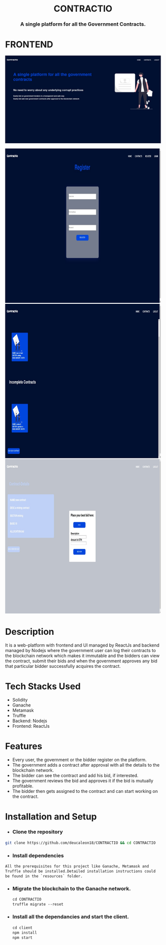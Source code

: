 <h1 align="center">
  <br>
CONTRACTIO
  <br>
</h1>

<h3 align="center">A single platform for  all the Government Contracts.</h3>

# FRONTEND
<img alt="ui" src="client/public/assets/ui5.jpeg">
<p>                               
 <img alt="ui2" src="client/public/assets/ui4.jpeg" height="500">
  <img alt="ui2" src="client/public/assets/ui3.jpeg" height="500">
   <img alt="ui2" src="client/public/assets/ui.jpeg" height="500"></p>

# Description
It is a web-platform with frontend and UI managed by ReactJs and backend managed by Nodejs where the government user can log their contracts to the blockchain network which makes it immutable and the bidders can view the contract, submit their bids and when the government approves any bid that particular bidder successfully acquires the contract.

# Tech Stacks Used
 * Solidity
 * Ganache
 * Metamask
 * Truffle
 * Backend: Nodejs
 * Frontend: ReactJs

# Features
* Every user, the government or the bidder register on the platform.
* The government adds a contract after approval with all the details to the blockchain network.
* The bidder can see the contract and add his bid, if interested.
* The government reviews the bid and approves it if the bid is mutually profitable.
* The bidder then gets assigned to the contract and can start working on the contract.

# Installation and Setup 

* ### Clone the repository 
```Bash
git clone https://github.com/deucaleon18/CONTRACTIO && cd CONTRACTIO
```

* ### Install dependencies
```
All the prerequisites for this project like Ganache, Metamask and Truffle should be installed.Detailed installation instructions could be found in the `resources` folder.
```

* ### Migrate the blockchain to the Ganache network.
  ```
  cd CONTRACTIO
  truffle migrate --reset
  ```

* ### Install all the dependancies and start the client.

  ```
  cd client 
  npm install 
  npm start
  ```